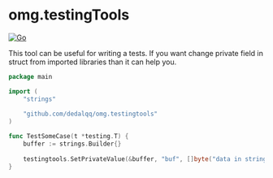# omg.testingTools

[![Go](https://github.com/dedalqq/omg.testingtools/actions/workflows/go.yml/badge.svg)](https://github.com/dedalqq/omg.testingtools/actions/workflows/go.yml)

This tool can be useful for writing a tests. If you want change private field in struct from imported libraries than it can help you.

```go
package main

import (
	"strings"
	
	"github.com/dedalqq/omg.testingtools"
)

func TestSomeCase(t *testing.T) {
	buffer := strings.Builder{}
	
	testingtools.SetPrivateValue(&buffer, "buf", []byte("data in strings buffer"))
}
```

